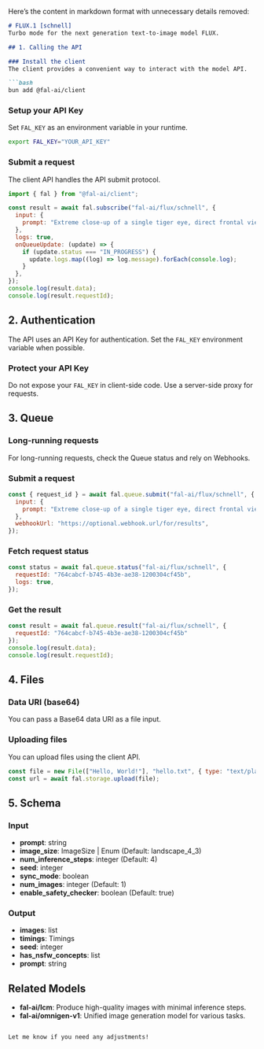 Here’s the content in markdown format with unnecessary details removed:

```markdown
# FLUX.1 [schnell]
Turbo mode for the next generation text-to-image model FLUX.

## 1. Calling the API

### Install the client
The client provides a convenient way to interact with the model API.

```bash
bun add @fal-ai/client
```

### Setup your API Key
Set `FAL_KEY` as an environment variable in your runtime.

```bash
export FAL_KEY="YOUR_API_KEY"
```

### Submit a request
The client API handles the API submit protocol.

```javascript
import { fal } from "@fal-ai/client";

const result = await fal.subscribe("fal-ai/flux/schnell", {
  input: {
    prompt: "Extreme close-up of a single tiger eye, direct frontal view..."
  },
  logs: true,
  onQueueUpdate: (update) => {
    if (update.status === "IN_PROGRESS") {
      update.logs.map((log) => log.message).forEach(console.log);
    }
  },
});
console.log(result.data);
console.log(result.requestId);
```

## 2. Authentication
The API uses an API Key for authentication. Set the `FAL_KEY` environment variable when possible.

### Protect your API Key
Do not expose your `FAL_KEY` in client-side code. Use a server-side proxy for requests.

## 3. Queue
### Long-running requests
For long-running requests, check the Queue status and rely on Webhooks.

### Submit a request
```javascript
const { request_id } = await fal.queue.submit("fal-ai/flux/schnell", {
  input: {
    prompt: "Extreme close-up of a single tiger eye, direct frontal view..."
  },
  webhookUrl: "https://optional.webhook.url/for/results",
});
```

### Fetch request status
```javascript
const status = await fal.queue.status("fal-ai/flux/schnell", {
  requestId: "764cabcf-b745-4b3e-ae38-1200304cf45b",
  logs: true,
});
```

### Get the result
```javascript
const result = await fal.queue.result("fal-ai/flux/schnell", {
  requestId: "764cabcf-b745-4b3e-ae38-1200304cf45b"
});
console.log(result.data);
console.log(result.requestId);
```

## 4. Files
### Data URI (base64)
You can pass a Base64 data URI as a file input.

### Uploading files
You can upload files using the client API.

```javascript
const file = new File(["Hello, World!"], "hello.txt", { type: "text/plain" });
const url = await fal.storage.upload(file);
```

## 5. Schema

### Input
- **prompt**: string
- **image_size**: ImageSize | Enum (Default: landscape_4_3)
- **num_inference_steps**: integer (Default: 4)
- **seed**: integer
- **sync_mode**: boolean
- **num_images**: integer (Default: 1)
- **enable_safety_checker**: boolean (Default: true)

### Output
- **images**: list<Image>
- **timings**: Timings
- **seed**: integer
- **has_nsfw_concepts**: list<boolean>
- **prompt**: string

## Related Models
- **fal-ai/lcm**: Produce high-quality images with minimal inference steps.
- **fal-ai/omnigen-v1**: Unified image generation model for various tasks.
```

Let me know if you need any adjustments!